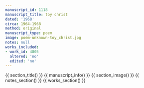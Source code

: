 ```yaml
---
manuscript_id: 1118
manuscript_title: toy christ
dated: '1968'
circa: 1964-1968
method: original
manuscript_type: poem
image: poem-unknown-toy_christ.jpg
notes: null
works_included:
- work_id: 4805
  altered: 'no'
  edited: 'no'
---
```


{{ section_title() }}
{{ manuscript_info() }}
{{ section_image() }}
{{ notes_section() }}
{{ works_section() }}
